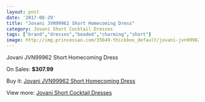 ```yaml
---
layout: post
date: '2017-08-29'
title: "Jovani JVN99962 Short Homecoming Dress"
category: Jovani Short Cocktail Dresses
tags: ["brand","dresses","beaded","charming","short"]
image: http://img.princessan.com/35649-thickbox_default/jovani-jvn99962-short-homecoming-dress.jpg
---
```

Jovani JVN99962 Short Homecoming Dress

On Sales: **$307.99**
<a href="https://www.princessan.com/en/16663-jovani-jvn99962-short-homecoming-dress.html"><amp-img layout="responsive" width="600" height="600" src="//img.princessan.com/35649-thickbox_default/jovani-jvn99962-short-homecoming-dress.jpg" alt="Jovani JVN99962 Short Homecoming Dress 0" /></a>

Buy it: [Jovani JVN99962 Short Homecoming Dress](https://www.princessan.com/en/16663-jovani-jvn99962-short-homecoming-dress.html "Jovani JVN99962 Short Homecoming Dress")

View more: [Jovani Short Cocktail Dresses](https://www.princessan.com/en/139- "Jovani Short Cocktail Dresses")